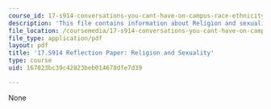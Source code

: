 ```yaml
---
course_id: 17-s914-conversations-you-cant-have-on-campus-race-ethnicity-gender-and-identity-spring-2012
description: 'This file contains information about Religion and sexuality. '
file_location: /coursemedia/17-s914-conversations-you-cant-have-on-campus-race-ethnicity-gender-and-identity-spring-2012/167823bc39c42823beb014678dfe7d39_MIT17_S914S12_rel2.pdf
file_type: application/pdf
layout: pdf
title: '17.S914 Reflection Paper: Religion and Sexuality'
type: course
uid: 167823bc39c42823beb014678dfe7d39

---
```

None
